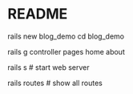 # README

rails new blog_demo
cd blog_demo

rails g controller pages home about

rails s # start web server

rails routes # show all routes